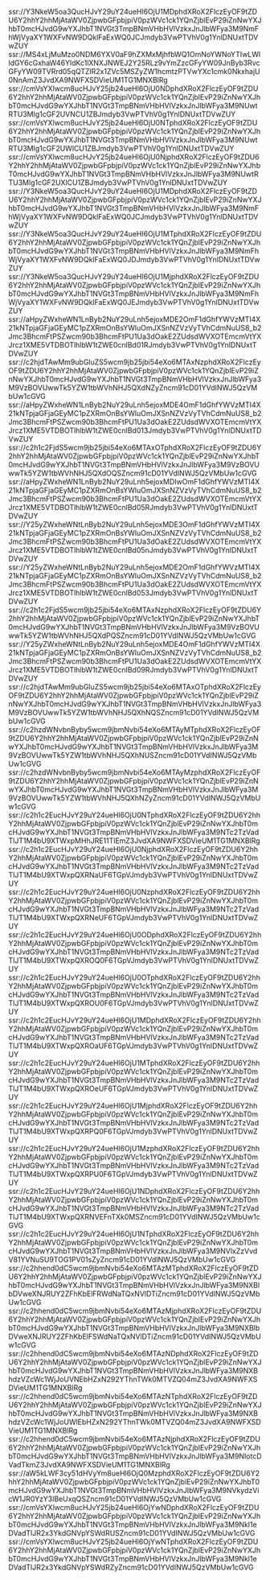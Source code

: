 ssr://Y3NkeW5oa3QucHJvY29uY24ueHl6OjU1MDphdXRoX2FlczEyOF9tZDU6Y2hhY2hhMjAtaWV0ZjpwbGFpbjpiV0pzWVc1ck1YQnZjblEvP29iZnNwYXJhbT0mcHJvdG9wYXJhbT1NVGt3TmpBNmVHbHVlVzkxJnJlbWFya3M9NmFhWjVyaXY1WXFvNW9DQklFaExWQ0JCJmdyb3VwPTVhV0g1YnlDNUxtTDVwZUY
ssr://MS4xLjMuMzo0NDM6YXV0aF9hZXMxMjhfbWQ1OmNoYWNoYTIwLWlldGY6cGxhaW46YldKc1lXNXJNWEJ2Y25RLz9vYmZzcGFyYW09JnByb3RvcGFyYW09TVRrd05qQTZlR2x1ZVc5MSZyZW1hcmtzPTVwYXc1cmk0NkxhajU0NnAmZ3JvdXA9NWFXSDVieUM1TG1MNXBlRg
ssr://cmVsYXlwcm8ucHJvY25jb24ueHl6OjU0NDphdXRoX2FlczEyOF9tZDU6Y2hhY2hhMjAtaWV0ZjpwbGFpbjpiV0pzWVc1ck1YQnZjblEvP29iZnNwYXJhbT0mcHJvdG9wYXJhbT1NVGt3TmpBNmVHbHVlVzkxJnJlbWFya3M9NUwtRTU3Mlg1cGF2UVNCU1ZBJmdyb3VwPTVhV0g1YnlDNUxtTDVwZUY
ssr://cmVsYXlwcm8ucHJvY25jb24ueHl6OjU0NTphdXRoX2FlczEyOF9tZDU6Y2hhY2hhMjAtaWV0ZjpwbGFpbjpiV0pzWVc1ck1YQnZjblEvP29iZnNwYXJhbT0mcHJvdG9wYXJhbT1NVGt3TmpBNmVHbHVlVzkxJnJlbWFya3M9NUwtRTU3Mlg1cGF2UWlCU1ZBJmdyb3VwPTVhV0g1YnlDNUxtTDVwZUY
ssr://cmVsYXlwcm8ucHJvY25jb24ueHl6OjU0NjphdXRoX2FlczEyOF9tZDU6Y2hhY2hhMjAtaWV0ZjpwbGFpbjpiV0pzWVc1ck1YQnZjblEvP29iZnNwYXJhbT0mcHJvdG9wYXJhbT1NVGt3TmpBNmVHbHVlVzkxJnJlbWFya3M9NUwtRTU3Mlg1cGF2UXlCU1ZBJmdyb3VwPTVhV0g1YnlDNUxtTDVwZUY
ssr://Y3NkeW5oa3QucHJvY29uY24ueHl6OjU1MDphdXRoX2FlczEyOF9tZDU6Y2hhY2hhMjAtaWV0ZjpwbGFpbjpiV0pzWVc1ck1YQnZjblEvP29iZnNwYXJhbT0mcHJvdG9wYXJhbT1NVGt3TmpBNmVHbHVlVzkxJnJlbWFya3M9NmFhWjVyaXY1WXFvNW9DQklFaExWQ0JCJmdyb3VwPTVhV0g1YnlDNUxtTDVwZUY
ssr://Y3NkeW5oa3QucHJvY29uY24ueHl6OjU1MTphdXRoX2FlczEyOF9tZDU6Y2hhY2hhMjAtaWV0ZjpwbGFpbjpiV0pzWVc1ck1YQnZjblEvP29iZnNwYXJhbT0mcHJvdG9wYXJhbT1NVGt3TmpBNmVHbHVlVzkxJnJlbWFya3M9NmFhWjVyaXY1WXFvNW9DQklFaExWQ0JDJmdyb3VwPTVhV0g1YnlDNUxtTDVwZUY
ssr://Y3NkeW5oa3QucHJvY29uY24ueHl6OjU1MjphdXRoX2FlczEyOF9tZDU6Y2hhY2hhMjAtaWV0ZjpwbGFpbjpiV0pzWVc1ck1YQnZjblEvP29iZnNwYXJhbT0mcHJvdG9wYXJhbT1NVGt3TmpBNmVHbHVlVzkxJnJlbWFya3M9NmFhWjVyaXY1WXFvNW9DQklFaExWQ0JEJmdyb3VwPTVhV0g1YnlDNUxtTDVwZUY
ssr://aHpyZWxheWN1LnByb2NuY29uLnh5ejoxMDE2OmF1dGhfYWVzMTI4X21kNTpjaGFjaGEyMC1pZXRmOnBsYWluOmJXSnNZVzVyTVhCdmNuUS8_b2Jmc3BhcmFtPSZwcm90b3BhcmFtPU1Ua3dOakE2ZUdsdWVXOTEmcmVtYXJrcz1XME5VTDBOTlhlbW1tZWE0cnlBd01RJmdyb3VwPTVhV0g1YnlDNUxtTDVwZUY
ssr://c2hjdTAwMm9ubGluZS5wcm9jb25jbi54eXo6MTAxNzphdXRoX2FlczEyOF9tZDU6Y2hhY2hhMjAtaWV0ZjpwbGFpbjpiV0pzWVc1ck1YQnZjblEvP29iZnNwYXJhbT0mcHJvdG9wYXJhbT1NVGt3TmpBNmVHbHVlVzkxJnJlbWFya3M9VzBOVUwwTk5YZW1tbWVhNHJ5QXdNZyZncm91cD01YVdINWJ5QzVMbUw1cGVG
ssr://aHpyZWxheWN1LnByb2NuY29uLnh5ejoxMDE4OmF1dGhfYWVzMTI4X21kNTpjaGFjaGEyMC1pZXRmOnBsYWluOmJXSnNZVzVyTVhCdmNuUS8_b2Jmc3BhcmFtPSZwcm90b3BhcmFtPU1Ua3dOakE2ZUdsdWVXOTEmcmVtYXJrcz1XME5VTDBOTlhlbW1tZWE0cnlBd013Jmdyb3VwPTVhV0g1YnlDNUxtTDVwZUY
ssr://c2h1c2FjdS5wcm9jb25jbi54eXo6MTAxOTphdXRoX2FlczEyOF9tZDU6Y2hhY2hhMjAtaWV0ZjpwbGFpbjpiV0pzWVc1ck1YQnZjblEvP29iZnNwYXJhbT0mcHJvdG9wYXJhbT1NVGt3TmpBNmVHbHVlVzkxJnJlbWFya3M9VzBOVUwwTk5YZW1tbWVhNHJ5QXdOQSZncm91cD01YVdINWJ5QzVMbUw1cGVG
ssr://aHpyZWxheWN1LnByb2NuY29uLnh5ejoxMDIwOmF1dGhfYWVzMTI4X21kNTpjaGFjaGEyMC1pZXRmOnBsYWluOmJXSnNZVzVyTVhCdmNuUS8_b2Jmc3BhcmFtPSZwcm90b3BhcmFtPU1Ua3dOakE2ZUdsdWVXOTEmcmVtYXJrcz1XME5VTDBOTlhlbW1tZWE0cnlBd05RJmdyb3VwPTVhV0g1YnlDNUxtTDVwZUY
ssr://Y25yZWxheWNtLnByb2NuY29uLnh5ejoxMDE3OmF1dGhfYWVzMTI4X21kNTpjaGFjaGEyMC1pZXRmOnBsYWluOmJXSnNZVzVyTVhCdmNuUS8_b2Jmc3BhcmFtPSZwcm90b3BhcmFtPU1Ua3dOakE2ZUdsdWVXOTEmcmVtYXJrcz1XME5VTDBOTlhlbW1tZWE0cnlBd05nJmdyb3VwPTVhV0g1YnlDNUxtTDVwZUY
ssr://Y25yZWxheWNtLnByb2NuY29uLnh5ejoxMDE2OmF1dGhfYWVzMTI4X21kNTpjaGFjaGEyMC1pZXRmOnBsYWluOmJXSnNZVzVyTVhCdmNuUS8_b2Jmc3BhcmFtPSZwcm90b3BhcmFtPU1Ua3dOakE2ZUdsdWVXOTEmcmVtYXJrcz1XME5VTDBOTlhlbW1tZWE0cnlBd053Jmdyb3VwPTVhV0g1YnlDNUxtTDVwZUY
ssr://c2h1c2FjdS5wcm9jb25jbi54eXo6MTAxNzphdXRoX2FlczEyOF9tZDU6Y2hhY2hhMjAtaWV0ZjpwbGFpbjpiV0pzWVc1ck1YQnZjblEvP29iZnNwYXJhbT0mcHJvdG9wYXJhbT1NVGt3TmpBNmVHbHVlVzkxJnJlbWFya3M9VzBOVUwwTk5YZW1tbWVhNHJ5QXdPQSZncm91cD01YVdINWJ5QzVMbUw1cGVG
ssr://Y25yZWxheWNtLnByb2NuY29uLnh5ejoxMDE4OmF1dGhfYWVzMTI4X21kNTpjaGFjaGEyMC1pZXRmOnBsYWluOmJXSnNZVzVyTVhCdmNuUS8_b2Jmc3BhcmFtPSZwcm90b3BhcmFtPU1Ua3dOakE2ZUdsdWVXOTEmcmVtYXJrcz1XME5VTDBOTlhlbW1tZWE0cnlBd09RJmdyb3VwPTVhV0g1YnlDNUxtTDVwZUY
ssr://c2hjdTAwMm9ubGluZS5wcm9jb25jbi54eXo6MTAxOTphdXRoX2FlczEyOF9tZDU6Y2hhY2hhMjAtaWV0ZjpwbGFpbjpiV0pzWVc1ck1YQnZjblEvP29iZnNwYXJhbT0mcHJvdG9wYXJhbT1NVGt3TmpBNmVHbHVlVzkxJnJlbWFya3M9VzBOVUwwTk5YZW1tbWVhNHJ5QXhNQSZncm91cD01YVdINWJ5QzVMbUw1cGVG
ssr://c2hzdWNvbnByby5wcm9jbmNvbi54eXo6MTAyMTphdXRoX2FlczEyOF9tZDU6Y2hhY2hhMjAtaWV0ZjpwbGFpbjpiV0pzWVc1ck1YQnZjblEvP29iZnNwYXJhbT0mcHJvdG9wYXJhbT1NVGt3TmpBNmVHbHVlVzkxJnJlbWFya3M9VzBOVUwwTk5YZW1tbWVhNHJ5QXhNUSZncm91cD01YVdINWJ5QzVMbUw1cGVG
ssr://c2hzdWNvbnByby5wcm9jbmNvbi54eXo6MTAyMzphdXRoX2FlczEyOF9tZDU6Y2hhY2hhMjAtaWV0ZjpwbGFpbjpiV0pzWVc1ck1YQnZjblEvP29iZnNwYXJhbT0mcHJvdG9wYXJhbT1NVGt3TmpBNmVHbHVlVzkxJnJlbWFya3M9VzBOVUwwTk5YZW1tbWVhNHJ5QXhNZyZncm91cD01YVdINWJ5QzVMbUw1cGVG
ssr://c2h1c2EucHJvY29uY24ueHl6OjU0NTphdXRoX2FlczEyOF9tZDU6Y2hhY2hhMjAtaWV0ZjpwbGFpbjpiV0pzWVc1ck1YQnZjblEvP29iZnNwYXJhbT0mcHJvdG9wYXJhbT1NVGt3TmpBNmVHbHVlVzkxJnJlbWFya3M9NTc2TzVadTlJT1M4bU9XTWxpMHhJRE11TlEmZ3JvdXA9NWFXSDVieUM1TG1MNXBlRg
ssr://c2h1c2EucHJvY29uY24ueHl6OjU0NjphdXRoX2FlczEyOF9tZDU6Y2hhY2hhMjAtaWV0ZjpwbGFpbjpiV0pzWVc1ck1YQnZjblEvP29iZnNwYXJhbT0mcHJvdG9wYXJhbT1NVGt3TmpBNmVHbHVlVzkxJnJlbWFya3M9NTc2TzVadTlJT1M4bU9XTWxpQXRNaUF6TGpVJmdyb3VwPTVhV0g1YnlDNUxtTDVwZUY
ssr://c2h1c2EucHJvY29uY24ueHl6OjU0NzphdXRoX2FlczEyOF9tZDU6Y2hhY2hhMjAtaWV0ZjpwbGFpbjpiV0pzWVc1ck1YQnZjblEvP29iZnNwYXJhbT0mcHJvdG9wYXJhbT1NVGt3TmpBNmVHbHVlVzkxJnJlbWFya3M9NTc2TzVadTlJT1M4bU9XTWxpQXRNeUF6TGpVJmdyb3VwPTVhV0g1YnlDNUxtTDVwZUY
ssr://c2h1c2EucHJvY29uY24ueHl6OjU0ODphdXRoX2FlczEyOF9tZDU6Y2hhY2hhMjAtaWV0ZjpwbGFpbjpiV0pzWVc1ck1YQnZjblEvP29iZnNwYXJhbT0mcHJvdG9wYXJhbT1NVGt3TmpBNmVHbHVlVzkxJnJlbWFya3M9NTc2TzVadTlJT1M4bU9XTWxpQXROQ0F6TGpVJmdyb3VwPTVhV0g1YnlDNUxtTDVwZUY
ssr://c2h1c2EucHJvY29uY24ueHl6OjU0OTphdXRoX2FlczEyOF9tZDU6Y2hhY2hhMjAtaWV0ZjpwbGFpbjpiV0pzWVc1ck1YQnZjblEvP29iZnNwYXJhbT0mcHJvdG9wYXJhbT1NVGt3TmpBNmVHbHVlVzkxJnJlbWFya3M9NTc2TzVadTlJT1M4bU9XTWxpQXROU0F6TGpVJmdyb3VwPTVhV0g1YnlDNUxtTDVwZUY
ssr://c2h1c2EucHJvY29uY24ueHl6OjU1MDphdXRoX2FlczEyOF9tZDU6Y2hhY2hhMjAtaWV0ZjpwbGFpbjpiV0pzWVc1ck1YQnZjblEvP29iZnNwYXJhbT0mcHJvdG9wYXJhbT1NVGt3TmpBNmVHbHVlVzkxJnJlbWFya3M9NTc2TzVadTlJT1M4bU9XTWxpQXROaUF6TGpVJmdyb3VwPTVhV0g1YnlDNUxtTDVwZUY
ssr://c2h1c2EucHJvY29uY24ueHl6OjU1MTphdXRoX2FlczEyOF9tZDU6Y2hhY2hhMjAtaWV0ZjpwbGFpbjpiV0pzWVc1ck1YQnZjblEvP29iZnNwYXJhbT0mcHJvdG9wYXJhbT1NVGt3TmpBNmVHbHVlVzkxJnJlbWFya3M9NTc2TzVadTlJT1M4bU9XTWxpQXROeUF6TGpVJmdyb3VwPTVhV0g1YnlDNUxtTDVwZUY
ssr://c2h1c2EucHJvY29uY24ueHl6OjU1MjphdXRoX2FlczEyOF9tZDU6Y2hhY2hhMjAtaWV0ZjpwbGFpbjpiV0pzWVc1ck1YQnZjblEvP29iZnNwYXJhbT0mcHJvdG9wYXJhbT1NVGt3TmpBNmVHbHVlVzkxJnJlbWFya3M9NTc2TzVadTlJT1M4bU9XTWxpQXRPQ0F6TGpVJmdyb3VwPTVhV0g1YnlDNUxtTDVwZUY
ssr://c2h1c2EucHJvY29uY24ueHl6OjU1MzphdXRoX2FlczEyOF9tZDU6Y2hhY2hhMjAtaWV0ZjpwbGFpbjpiV0pzWVc1ck1YQnZjblEvP29iZnNwYXJhbT0mcHJvdG9wYXJhbT1NVGt3TmpBNmVHbHVlVzkxJnJlbWFya3M9NTc2TzVadTlJT1M4bU9XTWxpQXRPU0F6TGpVJmdyb3VwPTVhV0g1YnlDNUxtTDVwZUY
ssr://c2h1c2EucHJvY29uY24ueHl6OjU1NDphdXRoX2FlczEyOF9tZDU6Y2hhY2hhMjAtaWV0ZjpwbGFpbjpiV0pzWVc1ck1YQnZjblEvP29iZnNwYXJhbT0mcHJvdG9wYXJhbT1NVGt3TmpBNmVHbHVlVzkxJnJlbWFya3M9NTc2TzVadTlJT1M4bU9XTWxpQXRNVEFnTXk0MSZncm91cD01YVdINWJ5QzVMbUw1cGVG
ssr://c2h1c2EucHJvY29uY24ueHl6OjU1NTphdXRoX2FlczEyOF9tZDU6Y2hhY2hhMjAtaWV0ZjpwbGFpbjpiV0pzWVc1ck1YQnZjblEvP29iZnNwYXJhbT0mcHJvdG9wYXJhbT1NVGt3TmpBNmVHbHVlVzkxJnJlbWFya3M9NVlxZzVvdV81YVNuSU9TOG1PV01sZyZncm91cD01YVdINWJ5QzVMbUw1cGVG
ssr://c2hhend0dC5wcm9jbmNvbi54eXo6MTAzMTphdXRoX2FlczEyOF9tZDU6Y2hhY2hhMjAtaWV0ZjpwbGFpbjpiV0pzWVc1ck1YQnZjblEvP29iZnNwYXJhbT0mcHJvdG9wYXJhbT1NVGt3TmpBNmVHbHVlVzkxJnJlbWFya3M9NXBlbDVweXNJRUY2ZFhKbElFRWdNaTQxNVlDTiZncm91cD01YVdINWJ5QzVMbUw1cGVG
ssr://c2hhend0dC5wcm9jbmNvbi54eXo6MTAzMjphdXRoX2FlczEyOF9tZDU6Y2hhY2hhMjAtaWV0ZjpwbGFpbjpiV0pzWVc1ck1YQnZjblEvP29iZnNwYXJhbT0mcHJvdG9wYXJhbT1NVGt3TmpBNmVHbHVlVzkxJnJlbWFya3M9NXBlbDVweXNJRUY2ZFhKbElFSWdNaTQxNVlDTiZncm91cD01YVdINWJ5QzVMbUw1cGVG
ssr://c2hhend0dC5wcm9jbmNvbi54eXo6MTAzNDphdXRoX2FlczEyOF9tZDU6Y2hhY2hhMjAtaWV0ZjpwbGFpbjpiV0pzWVc1ck1YQnZjblEvP29iZnNwYXJhbT0mcHJvdG9wYXJhbT1NVGt3TmpBNmVHbHVlVzkxJnJlbWFya3M9NXBhdzVZcWc1WjJoUVNEbHZxN292YThnTWk0MTVZQ04mZ3JvdXA9NWFXSDVieUM1TG1MNXBlRg
ssr://c2hhend0dC5wcm9jbmNvbi54eXo6MTAzNTphdXRoX2FlczEyOF9tZDU6Y2hhY2hhMjAtaWV0ZjpwbGFpbjpiV0pzWVc1ck1YQnZjblEvP29iZnNwYXJhbT0mcHJvdG9wYXJhbT1NVGt3TmpBNmVHbHVlVzkxJnJlbWFya3M9NXBhdzVZcWc1WjJoUWlEbHZxN292YThnTWk0MTVZQ04mZ3JvdXA9NWFXSDVieUM1TG1MNXBlRg
ssr://c2hhend0dC5wcm9jbmNvbi54eXo6MTAzNjphdXRoX2FlczEyOF9tZDU6Y2hhY2hhMjAtaWV0ZjpwbGFpbjpiV0pzWVc1ck1YQnZjblEvP29iZnNwYXJhbT0mcHJvdG9wYXJhbT1NVGt3TmpBNmVHbHVlVzkxJnJlbWFya3M9NlotcDVadTkmZ3JvdXA9NWFXSDVieUM1TG1MNXBlRg
ssr://aW5kLWF3cy51dHVyYm8ueHl6OjQ0MzphdXRoX2FlczEyOF9tZDU6Y2hhY2hhMjAtaWV0ZjpwbGFpbjpiV0pzWVc1ck1YQnZjblEvP29iZnNwYXJhbT0mcHJvdG9wYXJhbT1NVGt3TmpBNmVHbHVlVzkxJnJlbWFya3M9NVkydzVicW1JR0YzY3lBeUxqQSZncm91cD01YVdINWJ5QzVMbUw1cGVG
ssr://cmVsYXlwcm8ucHJvY25jb24ueHl6OjYwNDphdXRoX2FlczEyOF9tZDU6Y2hhY2hhMjAtaWV0ZjpwbGFpbjpiV0pzWVc1ck1YQnZjblEvP29iZnNwYXJhbT0mcHJvdG9wYXJhbT1NVGt3TmpBNmVHbHVlVzkxJnJlbWFya3M9Nkl1eDVadTlJR2x3YkdGNVpYSWdRUSZncm91cD01YVdINWJ5QzVMbUw1cGVG
ssr://cmVsYXlwcm8ucHJvY25jb24ueHl6OjYwNTphdXRoX2FlczEyOF9tZDU6Y2hhY2hhMjAtaWV0ZjpwbGFpbjpiV0pzWVc1ck1YQnZjblEvP29iZnNwYXJhbT0mcHJvdG9wYXJhbT1NVGt3TmpBNmVHbHVlVzkxJnJlbWFya3M9Nkl1eDVadTlJR2x3YkdGNVpYSWdRZyZncm91cD01YVdINWJ5QzVMbUw1cGVG
